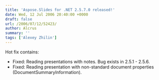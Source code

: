 ```yaml
---
title: 'Aspose.Slides for .NET 2.5.7.0 released!'
date: Wed, 12 Jul 2006 20:40:00 +0000
draft: false
url: /2006/07/12/52423/
author: Alcrus
summary: ''
tags: ['Alexey Zhilin']
---
```


Hot fix contains:  

*   Fixed: Reading presentations with notes. Bug exists in 2.5.1 - 2.5.6.
*   Fixed: Reading presentation with non-standard document properties (DocumentSummaryInformation).







